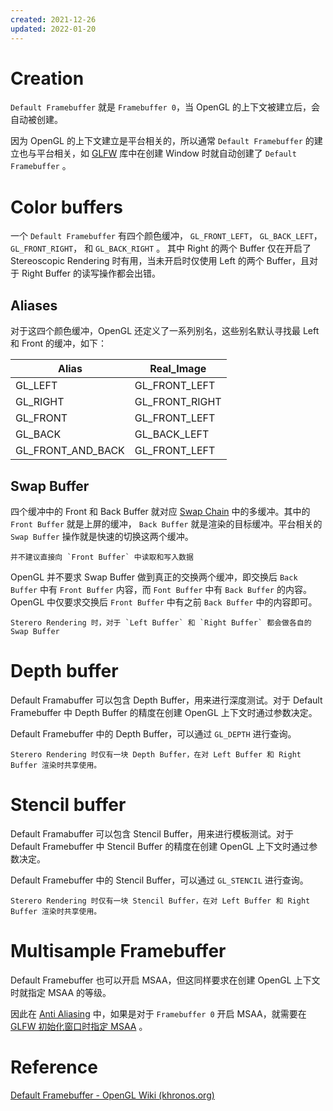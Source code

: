 ```yaml
---
created: 2021-12-26
updated: 2022-01-20
---
```

# Creation

`Default Framebuffer` 就是 `Framebuffer 0`，当 OpenGL 的上下文被建立后，会自动被创建。

因为 OpenGL 的上下文建立是平台相关的，所以通常 `Default Framebuffer` 的建立也与平台相关，如 [GLFW](../../Boos/Learn%20OpenGL/Ch%2001%20Hello%20Window.md#初始化GLFW)  库中在创建 Window 时就自动创建了 `Default Framebuffer` 。

# Color buffers

一个 `Default Framebuffer` 有四个颜色缓冲， `GL_FRONT_LEFT`， `GL_BACK_LEFT`， `GL_FRONT_RIGHT`， 和 `GL_BACK_RIGHT` 。 其中 Right 的两个 Buffer 仅在开启了 Stereoscopic Rendering 时有用，当未开启时仅使用 Left 的两个 Buffer，且对于 Right Buffer 的读写操作都会出错。

## Aliases

对于这四个颜色缓冲，OpenGL 还定义了一系列别名，这些别名默认寻找最 Left 和 Front 的缓冲，如下：

| Alias             | Real_Image     |
| ----------------- | -------------- |
| GL_LEFT           | GL_FRONT_LEFT  |
| GL_RIGHT          | GL_FRONT_RIGHT |
| GL_FRONT          | GL_FRONT_LEFT  |
| GL_BACK           | GL_BACK_LEFT   |
| GL_FRONT_AND_BACK | GL_FRONT_LEFT  |

## Swap Buffer

四个缓冲中的 Front 和 Back Buffer 就对应 [Swap Chain](OpenGL%20-%20Swap%20Chain.md)  中的多缓冲。其中的 `Front Buffer` 就是上屏的缓冲， `Back Buffer` 就是渲染的目标缓冲。平台相关的 `Swap Buffer` 操作就是快速的切换这两个缓冲。

```ad-warning
并不建议直接向 `Front Buffer` 中读取和写入数据
```

OpenGL 并不要求 Swap Buffer 做到真正的交换两个缓冲，即交换后 `Back Buffer` 中有 `Front Buffer` 内容，而 `Font Buffer` 中有 `Back Buffer` 的内容。 OpenGL 中仅要求交换后 `Front Buffer` 中有之前 `Back Buffer` 中的内容即可。

```ad-note
Sterero Rendering 时，对于 `Left Buffer` 和 `Right Buffer` 都会做各自的 Swap Buffer
```

# Depth buffer

Default Framabuffer 可以包含 Depth Buffer，用来进行深度测试。对于 Default Framebuffer 中 Depth Buffer 的精度在创建 OpenGL 上下文时通过参数决定。

Default Framebuffer 中的 Depth Buffer，可以通过 `GL_DEPTH` 进行查询。

```ad-note
Sterero Rendering 时仅有一块 Depth Buffer，在对 Left Buffer 和 Right Buffer 渲染时共享使用。
```

# Stencil buffer

Default Framabuffer 可以包含 Stencil Buffer，用来进行模板测试。对于 Default Framebuffer 中 Stencil Buffer 的精度在创建 OpenGL 上下文时通过参数决定。

Default Framebuffer 中的 Stencil Buffer，可以通过 `GL_STENCIL` 进行查询。
```ad-note
Sterero Rendering 时仅有一块 Stencil Buffer，在对 Left Buffer 和 Right Buffer 渲染时共享使用。
```

# Multisample Framebuffer

Default Framebuffer 也可以开启 MSAA，但这同样要求在创建 OpenGL 上下文时就指定 MSAA 的等级。

因此在 [Anti Aliasing](../../Boos/Learn%20OpenGL/Ch%2024%20Anti%20Aliasing.md) 中，如果是对于 `Framebuffer 0` 开启 MSAA，就需要在 [GLFW 初始化窗口时指定 MSAA](../../Boos/Learn%20OpenGL/Ch%2024%20Anti%20Aliasing.md#MSAA%20in%20GLFW) 。

# Reference

[Default Framebuffer - OpenGL Wiki (khronos.org)](https://www.khronos.org/opengl/wiki/Default_Framebuffer)